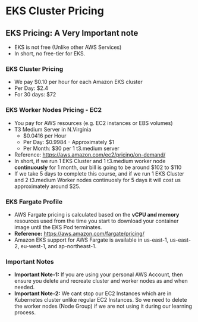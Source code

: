 # EKS Cluster Pricing

## EKS Pricing: A Very Important note

- EKS is not free (Unlike other AWS Services)
- In short, no free-tier for EKS.

### EKS Cluster Pricing
- We pay $0.10 per hour for each Amazon EKS cluster
- Per Day: $2.4
- For 30 days: $72

### EKS Worker Nodes Pricing - EC2
- You pay for AWS resources (e.g. EC2 instances or EBS volumes) 
- T3 Medium Server in N.Virginia
    - $0.0416 per Hour
    - Per Day: $0.9984 - Approximately $1
    - Per Month: $30 per 1 t3.medium server
- Reference: https://aws.amazon.com/ec2/pricing/on-demand/
- In short, if we run 1 EKS Cluster and 1 t3.medium worker node **continuously** for 1 month, our bill is going to be around $102 to $110
- If we take 5 days to complete this course, and if we run 1 EKS Cluster and 2 t3.medium Worker nodes continuosly for 5 days it will cost us approximately around $25. 

### EKS Fargate Profile
- AWS Fargate pricing is calculated based on the **vCPU and memory** resources used from the time you start to download your container image until the EKS Pod terminates.
- **Reference:** https://aws.amazon.com/fargate/pricing/    
- Amazon EKS support for AWS Fargate is available in us-east-1, us-east-2, eu-west-1, and ap-northeast-1.

### Important Notes
- **Important Note-1:** If you are using your personal AWS Account, then ensure you delete and recreate cluster and worker nodes as and when needed.
- **Important Note-2:** We cant stop our EC2 Instances which are in Kubernetes cluster unlike regular EC2 Instances. So we need to delete the worker nodes (Node Group) if we are not using it during our learning process.
 